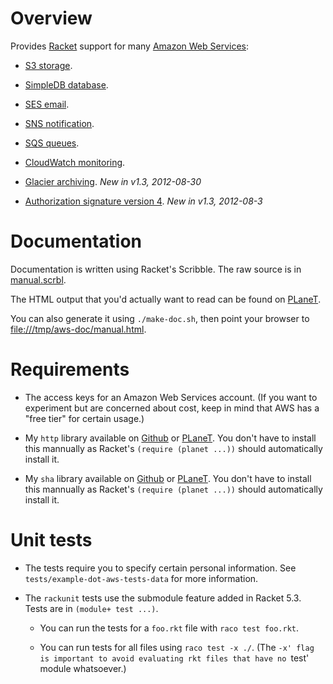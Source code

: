 Overview
========

Provides [Racket](http://www.racket-lang.org) support for many [Amazon
Web Services](http://aws.amazon.com/documentation/):

* [S3 storage](http://docs.amazonwebservices.com/AmazonS3/latest/dev/Welcome.html).

* [SimpleDB database](http://docs.amazonwebservices.com/AmazonSimpleDB/latest/DeveloperGuide/Welcome.html).

* [SES email](http://docs.amazonwebservices.com/ses/latest/DeveloperGuide/Welcome.html).

* [SNS notification](http://docs.amazonwebservices.com/sns/latest/api/Welcome.html?r=9480).

* [SQS queues](http://docs.amazonwebservices.com/AWSSimpleQueueService/latest/SQSDeveloperGuide/Welcome.html).

* [CloudWatch monitoring](http://docs.amazonwebservices.com/AmazonCloudWatch/latest/DeveloperGuide/Welcome.html).

* [Glacier
  archiving](http://docs.amazonwebservices.com/amazonglacier/latest/dev/introduction.html). _New in v1.3, 2012-08-30_

* [Authorization signature version 4](http://docs.amazonwebservices.com/general/latest/gr/signature-version-4.html).  _New in v1.3, 2012-08-3_


Documentation
=============

Documentation is written using Racket's Scribble. The raw source is in
[manual.scrbl](https://github.com/greghendershott/aws/blob/master/manual.scrbl).

The HTML output that you'd actually want to read can be found on
[PLaneT](http://planet.plt-scheme.org/package-source/gh/aws.plt/1/2/planet-docs/manual/index.html).

You can also generate it using `./make-doc.sh`, then point your browser to
[file:///tmp/aws-doc/manual.html](file:///tmp/aws-doc/manual.html).


Requirements
============

* The access keys for an Amazon Web Services account. (If you want to experiment
  but are concerned about cost, keep in mind that AWS has a "free tier" for
  certain usage.)

* My `http` library available on
  [Github](https://github.com/greghendershott/http) or
  [PLaneT](http://planet.plt-scheme.org/display.ss?package=http.plt&owner=gh). 
  You don't have to install this mannually as Racket's `(require (planet ...))`
  should automatically install it.

* My `sha` library available on
  [Github](https://github.com/greghendershott/sha) or
  [PLaneT](http://planet.plt-scheme.org/display.ss?package=sha.plt&owner=gh). 
  You don't have to install this mannually as Racket's `(require (planet ...))`
  should automatically install it.

Unit tests
==========

* The tests require you to specify certain personal information. See
  `tests/example-dot-aws-tests-data` for more information.

* The `rackunit` tests use the submodule feature added in Racket 5.3. Tests are
  in `(module+ test ...)`.

  * You can run the tests for a `foo.rkt` file with `raco test foo.rkt`.

  * You can run tests for all files using `raco test -x ./`.  (The `-x' flag is
    important to avoid evaluating rkt files that have no `test' module
    whatsoever.)
